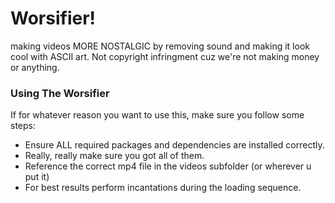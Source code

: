 <h1>Worsifier!</h1>
making videos MORE NOSTALGIC by removing sound and making it look cool with ASCII art. 
Not copyright infringment cuz we're not making money or anything.

<h3>Using The Worsifier</h3>
If for whatever reason you want to use this, make sure you follow some steps:
<br>
<ul>
<li>Ensure ALL required packages and dependencies are installed correctly.</li>
<li>Really, really make sure you got all of them.</li>
<li>Reference the correct mp4 file in the videos subfolder (or wherever u put it)</li>
<li>For best results perform incantations during the loading sequence.</li>
</ul>
